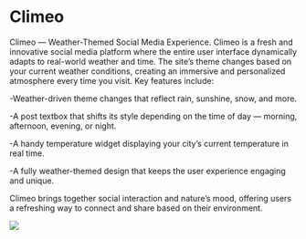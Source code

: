 # Climeo
Climeo — Weather-Themed Social Media Experience.
Climeo is a fresh and innovative social media platform where the entire user interface dynamically adapts to real-world weather and time. The site’s theme changes based on your current weather conditions, creating an immersive and personalized atmosphere every time you visit.
Key features include:

-Weather-driven theme changes that reflect rain, sunshine, snow, and more.

-A post textbox that shifts its style depending on the time of day — morning, afternoon, evening, or night.

-A handy temperature widget displaying your city’s current temperature in real time.

-A fully weather-themed design that keeps the user experience engaging and unique.

Climeo brings together social interaction and nature’s mood, offering users a refreshing way to connect and share based on their environment.

<img src="https://i.postimg.cc/Z5QFS2kK/bandicam-2025-08-12-00-30-05-712.jpg">
